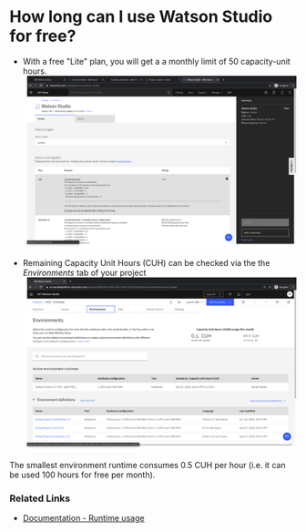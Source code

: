 # How long can I use Watson Studio for free?

- With a free "Lite" plan, you will get a a monthly limit of 50 capacity-unit hours.
![](./screenshots/1.png)

- Remaining Capacity Unit Hours (CUH) can be checked via the the _Environments_ tab of your project
![](./screenshots/2.png)

The smallest environment runtime consumes 0.5 CUH per hour (i.e. it can be used 100 hours for free per month).

### Related Links
- [Documentation - Runtime usage](https://dataplatform.cloud.ibm.com/docs/content/wsj/analyze-data/track-runtime-usage.html)
